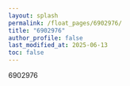 ```yaml
---
layout: splash
permalink: /float_pages/6902976/
title: "6902976"
author_profile: false
last_modified_at: 2025-06-13
toc: false
---
```

 
6902976
